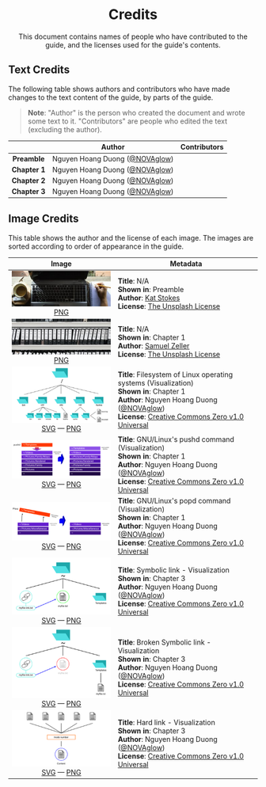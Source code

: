 <h1 align="center">Credits</h1>

<p align="center">
    This document contains names of people who have contributed to the guide,
    and the licenses used for the guide's contents.
</p>

Text Credits
------------

The following table shows authors and contributors who have made changes to the
text content of the guide, by parts of the guide.

> **Note**: "Author" is the person who created the document and wrote some text
to it. "Contributors" are people who edited the text (excluding the author).

||Author|Contributors|
|:---:|:---:|---|
|**Preamble**|Nguyen Hoang Duong ([@NOVAglow][aut0])||
|**Chapter 1**|Nguyen Hoang Duong ([@NOVAglow][aut0])||
|**Chapter 2**|Nguyen Hoang Duong ([@NOVAglow][aut0])||
|**Chapter 3**|Nguyen Hoang Duong ([@NOVAglow][aut0])||

Image Credits
-------------

This table shows the author and the license of each image. The images are sorted
according to order of appearance in the guide.

<!-- This table was generated using script/mkimgcreds.py -->

|Image|Metadata|
|:---:|---|
|![](img/thumb/prem.jpg) <br>  [PNG](img/prem.jpg)|**Title**: N/A <br> **Shown in**: Preamble <br> **Author**: [Kat Stokes][aut0] <br> **License**: [The Unsplash License][lic0]|
|![](img/thumb/folders.jpg) <br>  [PNG](img/folders.jpg)|**Title**: N/A <br> **Shown in**: Chapter 1 <br> **Author**: [Samuel Zeller][aut1] <br> **License**: [The Unsplash License][lic0]|
|![](img/thumb/fsh.png) <br> [SVG](svg/fsh.svg) &mdash;  [PNG](img/fsh.png)|**Title**: Filesystem of Linux operating systems (Visualization) <br> **Shown in**: Chapter 1 <br> **Author**: Nguyen Hoang Duong ([@NOVAglow][aut2]) <br> **License**: [Creative Commons Zero v1.0 Universal][lic1]|
|![](img/thumb/pushd-vis.png) <br> [SVG](svg/pushd-vis.svg) &mdash;  [PNG](img/pushd-vis.png)|**Title**: GNU/Linux's pushd command (Visualization) <br> **Shown in**: Chapter 1 <br> **Author**: Nguyen Hoang Duong ([@NOVAglow][aut2]) <br> **License**: [Creative Commons Zero v1.0 Universal][lic1]|
|![](img/thumb/popd-vis.png) <br> [SVG](svg/popd-vis.svg) &mdash;  [PNG](img/popd-vis.png)|**Title**: GNU/Linux's popd command (Visualization) <br> **Shown in**: Chapter 1 <br> **Author**: Nguyen Hoang Duong ([@NOVAglow][aut2]) <br> **License**: [Creative Commons Zero v1.0 Universal][lic1]|
|![](img/thumb/symlink-vis.png) <br> [SVG](svg/symlink-vis.svg) &mdash;  [PNG](img/symlink-vis.png)|**Title**: Symbolic link - Visualization <br> **Shown in**: Chapter 3 <br> **Author**: Nguyen Hoang Duong ([@NOVAglow][aut2]) <br> **License**: [Creative Commons Zero v1.0 Universal][lic1]|
|![](img/thumb/broken_symlink-vis.png) <br> [SVG](svg/broken_symlink-vis.svg) &mdash;  [PNG](img/broken_symlink-vis.png)|**Title**: Broken Symbolic link - Visualization <br> **Shown in**: Chapter 3 <br> **Author**: Nguyen Hoang Duong ([@NOVAglow][aut2]) <br> **License**: [Creative Commons Zero v1.0 Universal][lic1]|
|![](img/thumb/hard_link-vis.png) <br> [SVG](svg/hard_link-vis.svg) &mdash;  [PNG](img/hard_link-vis.png)|**Title**: Hard link - Visualization <br> **Shown in**: Chapter 3 <br> **Author**: Nguyen Hoang Duong ([@NOVAglow][aut2]) <br> **License**: [Creative Commons Zero v1.0 Universal][lic1]|

[lic0]: https://unsplash.com/license
[lic1]: https://creativecommons.org/publicdomain/zero/1.0/

[aut0]: https://unsplash.com/@katstokes_/portfolio
[aut1]: https://unsplash.com/@samuelzeller/portfolio
[aut2]: http://github.com/NOVAglow
